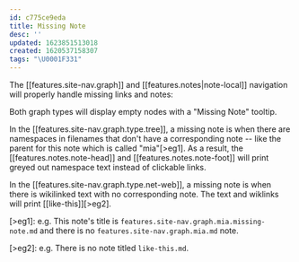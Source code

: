 ```yaml
---
id: c775ce9eda
title: Missing Note
desc: ''
updated: 1623851513018
created: 1620537158307
tags: "\U0001F331"
---
```

The [[features.site-nav.graph]] and [[features.notes|note-local]] navigation will properly handle missing links and notes:

Both graph types will display empty nodes with a "Missing Note" tooltip.

In the [[features.site-nav.graph.type.tree]], a missing note is when there are namespaces in filenames that don't have a corresponding note -- like the parent for this note which is called "mia"[>eg1]. As a result, the [[features.notes.note-head]] and [[features.notes.note-foot]] will print greyed out namespace text instead of clickable links.

In the [[features.site-nav.graph.type.net-web]], a missing note is when there is wikilinked text with no corresponding note. The text and wiklinks will print [[like-this]][>eg2].

[>eg1]: e.g. This note's title is `features.site-nav.graph.mia.missing-note.md` and there is no `features.site-nav.graph.mia.md` note. 

[>eg2]: e.g. There is no note titled `like-this.md`.


